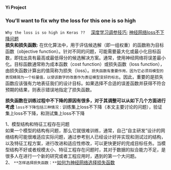 **Yi Project**
### You’ll want to fix why the loss for this one is so high
`Why the loss is so high in Keras ??  `
[深度学习调参技巧](https://tsinghua-gongjing.github.io/posts/DL-tricks.html); [神经网络loss不下降问题](https://blog.ailemon.net/2019/02/26/solution-to-loss-doesnt-drop-in-nn-train/)   
**损失和损失函数:** 在优化算法中，用于评估候选解（即一组权重）的函数称为目标函数（objective function）。针对不同的问题，可能需要最大化或最小化目标函数，即找出具有最高或最低得分的候选解决方案。通常，使用神经网络将误差最小化。目标函数通常称为成本函数（cost function）或损失函数（loss function），由损失函数计算出的值简称为损失（loss）。`损失函数有重要作用，因为它必须将模型的表现精简为一个标量值，以使该数字的改善作为表征模型变好的标志`。因此，重要的是损失函数应该强有力地表征我们的设计目标。如果选择不合适的误差函数并获得不符合预期的结果，则表示错误地指定了损失函数。

**损失函数在训练过程中不下降的原因有很多，对于其调整可以从如下几个方面进行考虑**
`loss不下降包括三种情况：`训练集上loss不下降（本文主要讨论的问题），验证集上loss不下降，和测试集上loss不下降 

1、模型结构和特征工程存在问题  
  如果一个模型的结构有问题，那么它就很难训练，通常，自己“自主研发”设计的网络结构可能很难适应实际问题，通过参考别人已经设计好并实现和测试过的结构，以及特征工程方案，进行改进和适应性修改，可以更快更好的完成目标任务。当模型结构不好或者规模太小、特征工程存在问题时，其对于数据的拟合能力不足，是很多人在进行一个新的研究或者工程应用时，遇到的第一个大问题。  
2、
  `**怎样选择损失函数：**`[如何为神经网络选择损失函数](https://blog.csdn.net/weixin_39653948/article/details/105961968)
